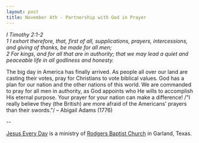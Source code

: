 ```yaml
---
layout: post
title: November 4th - Partnership with God in Prayer
---
```


_I Timothy 2:1-2  
1 I exhort therefore, that, first of all, supplications, prayers,
intercessions, and giving of thanks, be made for all men;  
2 For kings, and for all that are in authority; that we may lead a
quiet and peaceable life in all godliness and honesty._

The big day in America has finally arrived. As people all over our
land are casting their votes, pray for Christians to vote biblical
values. God has a plan for our nation and the other nations of this
world. We are commanded to pray for all men in authority, as God
appoints who He wills to accomplish His eternal purpose. Your prayer
for your nation can make a difference!
/"I really believe they (the British) are more afraid of the
Americans' prayers than their swords."/ &ndash; Abigail Adams
(1776)

 --

<a href=http://jesuseveryday.net>Jesus Every Day</a> is a ministry of <a href=http://rodgersbaptist.net>Rodgers Baptist Church</a> in Garland, Texas.

